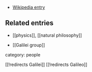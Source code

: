 

* [Wikipedia entry](http://en.wikipedia.org/wiki/Galileo_Galilei)

## Related entries

* [[physics]], [[natural philosophy]]

* [[Galilei group]]

category: people

[[!redirects Galilei]]
[[!redirects Galileo]]
